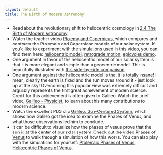 ```yaml
---
layout: default
title: The Birth of Modern Astronomy
---
```


- Read about the revolutionary shift to heliocentric cosmology in [2.4 The Birth of Modern Astronomy](https://openstax.org/books/astronomy-2e/pages/2-4-the-birth-of-modern-astronomy).
- Watch the teacher video [Ptolemy and Copernicus](https://youtu.be/eoJ3w3Sr4Gg?si=mt2Xo17wUHOGaQat), which compares and contrasts the Ptolemaic and Copernican models of our solar system. If you'd like to experiment with the simulations used in this video, you can find them here: [heliocentric model](https://storage.googleapis.com/avh-sims/astroUNL/naap/ssm/heliocentric.html), [retrograde motion](https://storage.googleapis.com/avh-sims/astroUNL/classaction/animations/renaissance/retrograde.html), [epicycles demo](https://storage.googleapis.com/avh-sims/astroUNL/classaction/animations/renaissance/pathtracer.html).
- One argument in favor of the heliocentric model of our solar system is that it is more elegant and simple than a geocentric model. This is beautifully illustrated with [this side-by-side comparison](https://www.malinc.se/math/trigonometry/geocentrismen.php).
- One argument against the heliocentric model is that it is totally insane! I mean, clearly the earth is fixed and the sun moves around it - just look up at the sky! Overcoming this popular view was extremely difficult and arguably represents the first great achievement of moden science. Credit for this achievement is often given to Galileo. Watch the brief video, [Galileo - Physicist](https://youtu.be/2J0-ZbbrD6U?si=LGkOrBSEpDKzyLfS), to learn about his many contributions to modern science. 
- Watch the excellent PBS clip [Galileo: Sun-Centered System](https://www.youtube.com/watch?v=hdnGE4FPQcE), which shows how Galileo got the idea to examine the Phases of Venus, and what those observations led him to conclude.
- It can be difficult to visualize how the phases of venus prove that the sun is at the center of our solar system. Check out the video [Phases of Venus](https://youtu.be/7FBpAkHEhBY?si=BsmShNiQaZWa28aN) to walk through a simulation of how this works. You can also play with the simulations for yourself: [Ptolemaic Phases of Venus](https://storage.googleapis.com/avh-sims/astroUNL/classaction/animations/renaissance/ptolemaic.html), [Heliocentric Phases of Venus](https://storage.googleapis.com/avh-sims/astroUNL/classaction/animations/renaissance/venusphases.html). 
